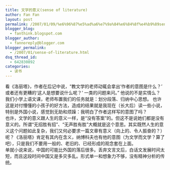 ```yaml
---
title: 文学的意义(sense of literature)
author: Fan Fan
layout: post
permalink: /2007/01/09/%e6%96%87%e5%ad%a6%e7%9a%84%e6%84%8f%e4%b9%89sense-of-literature/
blogger_blog:
  - fanthink.blogspot.com
blogger_author:
  - fannoreply@blogger.com
blogger_permalink:
  - /2007/01/sense-of-literature.html
dsq_thread_id:
  - 642830892
categories:
  - 读书
---
```

看《洛丽塔》，作者在后记中说，“教文学的老师动辄会拿出‘作者的意图是什么？’ 或者还有更糟的‘这人是想要说什么呢？’ 一类的问题来问。” 他说的不是实情么？我们小学上语文课，老师布置我们的任务就是：划分段落、归纳中心思想。 也许这是对付懵懂的小孩子的好方法，造成的结果就是我现在（长大后）读一些小说，特别是外国小说，感觉到无助和烦躁：我明白了作者这样写的意图了吗？  
也许，文学的意义跟人生的意义一样，是“没有答案”的。但这不是说她们都是没有意义的。所谓“无招胜有招”、“无声胜有胜”大概就是这个意思。其实既然人生的意义这个问题如此复杂，我们又何必要求一篇文章有意义（向上的、令人振奋的？）呢？《洛丽塔》肯定有其内在含义，纳博科夫也有他的意图（为文学而文学？算了吧），只是我们不要用一般的、老旧的、已经形成的观念套在上面。  
单就小说来说，中国的可能比外国的落后很多。丢弃文言文后，白话文发展时间太短，而且这段时间中国又是多灾多乱。形式单一和想象力不够，没有精神分析的传统。